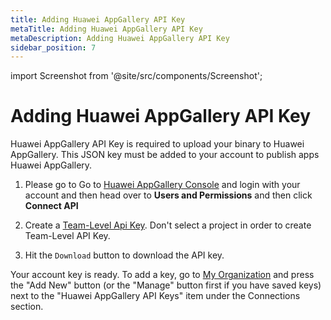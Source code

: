 ```yaml
---
title: Adding Huawei AppGallery API Key
metaTitle: Adding Huawei AppGallery API Key
metaDescription: Adding Huawei AppGallery API Key
sidebar_position: 7
---
```


import Screenshot from '@site/src/components/Screenshot';

# Adding Huawei AppGallery API Key

Huawei AppGallery API Key is required to upload your binary to Huawei AppGallery. This JSON key must be added to your account to publish apps Huawei AppGallery.

1. Please go to Go to [Huawei AppGallery Console](https://developer.huawei.com) and login with your account and then head over to **Users and Permissions** and then click **Connect API**

<ExternalScreenshot url='https://cdn.appcircle.io/docs/assets/huaweiaccount-1addkey.png' width='3066px' height='1334px' />

2. Create a [Team-Level Api Key](https://developer.huawei.com/consumer/en/doc/distribution/app/appgallerykit-createapiclient). Don't select a project in order to create Team-Level API Key.

<ExternalScreenshot url='https://cdn.appcircle.io/docs/assets/huaweiaccount-2permissions.png' width='1596px' height='974px' />

3. Hit the `Download` button to download the API key.

<ExternalScreenshot url='https://cdn.appcircle.io/docs/assets/huaweiaccount-3downloadkey.png' width='2526px' height='610px' />


Your account key is ready. To add a key, go to [My Organization](./my-organization.md) and press the "Add New" button (or the "Manage" button first if you have saved keys) next to the "Huawei AppGallery API Keys" item under the Connections section.